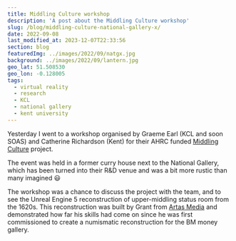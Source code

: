 ```yaml
---
title: Middling Culture workshop
description: 'A post about the Middling Culture workshop'
slug: /blog/middling-culture-national-gallery-x/
date: 2022-09-08
last_modified_at: 2023-12-07T22:33:56
section: blog
featuredImg: ../images/2022/09/natgx.jpg
background: ../images/2022/09/lantern.jpg
geo_lat: 51.508530
geo_lon: -0.128005 
tags:
  - virtual reality
  - research
  - KCL
  - national gallery
  - kent university
---
```

Yesterday I went to a workshop organised by Graeme Earl (KCL and soon SOAS) and Catherine Richardson (Kent)
for their AHRC funded [Middling Culture](https://middlingculture.com) project. 

The event was held in a former curry house next to the National Gallery, which has been turned into their 
R&D venue and was a bit more rustic than many imagined :smiley:

The workshop was a chance to discuss the project with the team, and to see the Unreal 
Engine 5 reconstruction of upper-middling status room from the 1620s. This reconstruction was 
built by Grant from [Artas Media](https://artasmedia.com) and demonstrated how far his skills had come on since 
he was first commissioned to create a numismatic reconstruction for the BM money gallery.



